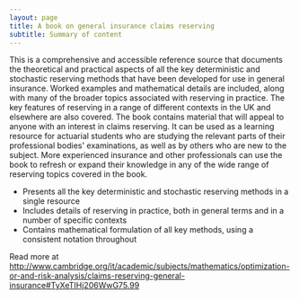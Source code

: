 ```yaml
---
layout: page
title: A book on general insurance claims reserving
subtitle: Summary of content
---
```


This is a comprehensive and accessible reference source that documents the theoretical and practical aspects of all the key deterministic and stochastic reserving methods that have been developed for use in general insurance. Worked examples and mathematical details are included, along with many of the broader topics associated with reserving in practice. The key features of reserving in a range of different contexts in the UK and elsewhere are also covered. The book contains material that will appeal to anyone with an interest in claims reserving. It can be used as a learning resource for actuarial students who are studying the relevant parts of their professional bodies' examinations, as well as by others who are new to the subject. More experienced insurance and other professionals can use the book to refresh or expand their knowledge in any of the wide range of reserving topics covered in the book.

 - Presents all the key deterministic and stochastic reserving methods in a single resource
 - Includes details of reserving in practice, both in general terms and in a number of specific contexts
 - Contains mathematical formulation of all key methods, using a consistent notation throughout

Read more at http://www.cambridge.org/it/academic/subjects/mathematics/optimization-or-and-risk-analysis/claims-reserving-general-insurance#TyXeTIHj206WwG75.99
